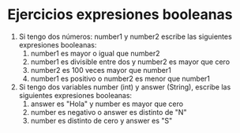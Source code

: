 # Ejercicios expresiones booleanas

1. Si tengo dos números: number1 y number2 escribe las siguientes expresiones booleanas:
   1. number1 es mayor o igual que number2
   2. number1 es divisible entre dos y number2 es mayor que cero
   3. number2 es 100 veces mayor que number1
   4. number1 es positivo o number2 es menor que number1
2. Si tengo dos variables number (int) y answer (String), escribe las siguientes expresiones booleanas:
   1. answer es "Hola" y number es mayor que cero
   2. number es negativo o answer es distinto de "N"
   3. number es distinto de cero y answer es "S"
